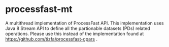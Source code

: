 # processfast-mt
A multithread implementation of ProcessFast API. This implementation uses Java 8 Stream API to define all the partionable datasets
(PDs) related operations. Please use this instead of the implementation found at https://github.com/tizfa/processfast-gpars .
